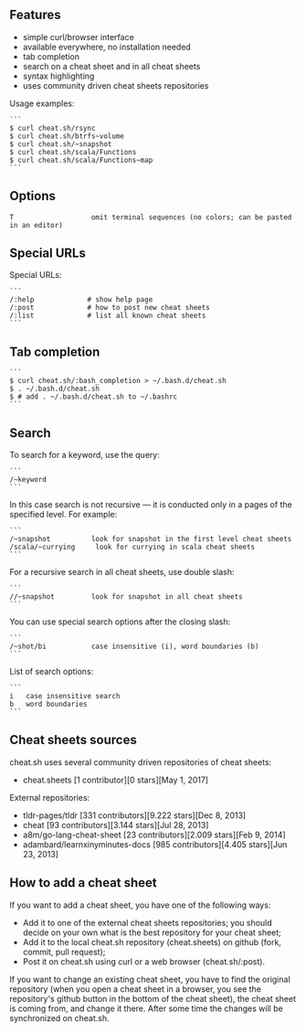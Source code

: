 
## Features

* simple curl/browser interface
* available everywhere, no installation needed
* tab completion
* search on a cheat sheet and in all cheat sheets
* syntax highlighting
* uses community driven cheat sheets repositories

Usage examples:

    ```
    $ curl cheat.sh/rsync
    $ curl cheat.sh/btrfs~volume
    $ curl cheat.sh/~snapshot
    $ curl cheat.sh/scala/Functions
    $ curl cheat.sh/scala/Functions~map
    ```

## Options

    T                   omit terminal sequences (no colors; can be pasted in an editor)

## Special URLs

Special URLs:

    ```
    /:help             # show help page
    /:post             # how to post new cheat sheets
    /:list             # list all known cheat sheets
    ```

## Tab completion

    ```
    $ curl cheat.sh/:bash_completion > ~/.bash.d/cheat.sh
    $ . ~/.bash.d/cheat.sh
    $ # add . ~/.bash.d/cheat.sh to ~/.bashrc
    ```

## Search

To search for a keyword, use the query:

    ```
    /~keyword
    ```

In this case search is not recursive — it is conducted only in a pages of the specified level.
For example:

    ```
    /~snapshot          look for snapshot in the first level cheat sheets 
    /scala/~currying     look for currying in scala cheat sheets
    ```

For a recursive search in all cheat sheets, use double slash:

    ```
    //~snapshot         look for snapshot in all cheat sheets
    ```

You can use special search options after the closing slash:

    ```
    /~shot/bi           case insensitive (i), word boundaries (b)
    ```

List of search options:

    ```
    i   case insensitive search
    b   word boundaries
    ```

## Cheat sheets sources

cheat.sh uses several community driven repositories
of cheat sheets:

* cheat.sheets [1 contributor][0 stars][May 1, 2017]

External repositories:

* tldr-pages/tldr [331 contributors][9.222 stars][Dec 8, 2013]
* cheat [93 contributors][3.144 stars][Jul 28, 2013]
* a8m/go-lang-cheat-sheet [23 contributors][2.009 stars][Feb 9, 2014]
* adambard/learnxinyminutes-docs [985 contributors][4.405 stars][Jun 23, 2013]

## How to add a cheat sheet

If you want to add a cheat sheet, you have one of the following
ways:

* Add it to one of the external cheat sheets repositories; you should decide on your own what is the best repository for your cheat sheet;
* Add it to the local cheat.sh repository (cheat.sheets) on github (fork, commit, pull request);
* Post it on cheat.sh using curl or a web browser (cheat.sh/:post).

If you want to change an existing cheat sheet,
you have to find the original repository (when you open a cheat sheet in a browser,
you see the repository's github button in the bottom of the cheat sheet),
the cheat sheet is coming from, and change it there.
After some time the changes will be synchronized on cheat.sh.

